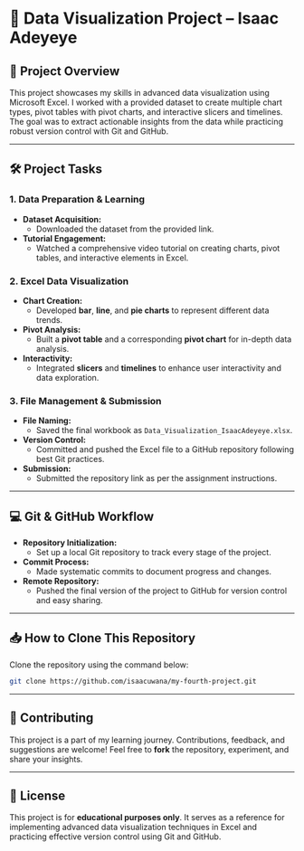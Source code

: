 # 🎨 Data Visualization Project – Isaac Adeyeye

## 📌 Project Overview

This project showcases my skills in advanced data visualization using Microsoft Excel. I worked with a provided dataset to create multiple chart types, pivot tables with pivot charts, and interactive slicers and timelines. The goal was to extract actionable insights from the data while practicing robust version control with Git and GitHub.

---

## 🛠️ Project Tasks

### 1. **Data Preparation & Learning**
- **Dataset Acquisition:**  
  - Downloaded the dataset from the provided link.
- **Tutorial Engagement:**  
  - Watched a comprehensive video tutorial on creating charts, pivot tables, and interactive elements in Excel.

### 2. **Excel Data Visualization**
- **Chart Creation:**  
  - Developed **bar**, **line**, and **pie charts** to represent different data trends.
- **Pivot Analysis:**  
  - Built a **pivot table** and a corresponding **pivot chart** for in-depth data analysis.
- **Interactivity:**  
  - Integrated **slicers** and **timelines** to enhance user interactivity and data exploration.

### 3. **File Management & Submission**
- **File Naming:**  
  - Saved the final workbook as `Data_Visualization_IsaacAdeyeye.xlsx`.
- **Version Control:**  
  - Committed and pushed the Excel file to a GitHub repository following best Git practices.
- **Submission:**  
  - Submitted the repository link as per the assignment instructions.

---

## 💻 Git & GitHub Workflow

- **Repository Initialization:**  
  - Set up a local Git repository to track every stage of the project.
- **Commit Process:**  
  - Made systematic commits to document progress and changes.
- **Remote Repository:**  
  - Pushed the final version of the project to GitHub for version control and easy sharing.

---

## 📥 How to Clone This Repository

Clone the repository using the command below:

```bash
git clone https://github.com/isaacuwana/my-fourth-project.git
```

---

## 🤝 Contributing

This project is a part of my learning journey. Contributions, feedback, and suggestions are welcome! Feel free to **fork** the repository, experiment, and share your insights.

---

## 📜 License

This project is for **educational purposes only**. It serves as a reference for implementing advanced data visualization techniques in Excel and practicing effective version control using Git and GitHub.


